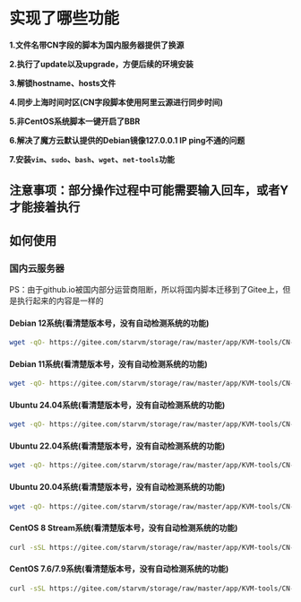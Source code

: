 # 实现了哪些功能

**1.文件名带CN字段的脚本为国内服务器提供了换源**

**2.执行了update以及upgrade，方便后续的环境安装**

**3.解锁hostname、hosts文件**

**4.同步上海时间时区(CN字段脚本使用阿里云源进行同步时间)**

**5.非CentOS系统脚本一键开启了BBR**

**6.解决了魔方云默认提供的Debian镜像127.0.0.1 IP ping不通的问题**

**7.安装`vim`、`sudo`、`bash`、`wget`、`net-tools`功能**

## 注意事项：部分操作过程中可能需要输入回车，或者Y才能接着执行

## 如何使用
### 国内云服务器
PS：由于github.io被国内部分运营商阻断，所以将国内脚本迁移到了Gitee上，但是执行起来的内容是一样的
#### Debian 12系统(看清楚版本号，没有自动检测系统的功能)
```bash
wget -qO- https://gitee.com/starvm/storage/raw/master/app/KVM-tools/CN-Debian12.sh | bash
```
#### Debian 11系统(看清楚版本号，没有自动检测系统的功能)
```bash
wget -qO- https://gitee.com/starvm/storage/raw/master/app/KVM-tools/CN-Debian11.sh | bash
```
#### Ubuntu 24.04系统(看清楚版本号，没有自动检测系统的功能)
```bash
wget -qO- https://gitee.com/starvm/storage/raw/master/app/KVM-tools/CN-Ubuntu24.sh | bash
```
#### Ubuntu 22.04系统(看清楚版本号，没有自动检测系统的功能)
```bash
wget -qO- https://gitee.com/starvm/storage/raw/master/app/KVM-tools/CN-Ubuntu22.sh | bash
```
#### Ubuntu 20.04系统(看清楚版本号，没有自动检测系统的功能)
```bash
wget -qO- https://gitee.com/starvm/storage/raw/master/app/KVM-tools/CN-Ubuntu20.sh | bash
```
#### CentOS 8 Stream系统(看清楚版本号，没有自动检测系统的功能)
```bash
curl -sSL https://gitee.com/starvm/storage/raw/master/app/KVM-tools/CN-CentOS-8-Stream.sh | bash
```
#### CentOS 7.6/7.9系统(看清楚版本号，没有自动检测系统的功能)
```bash
curl -sSL https://gitee.com/starvm/storage/raw/master/app/KVM-tools/CN-CentOS-7.sh | bash
```
